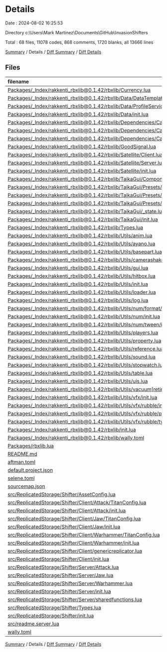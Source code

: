 # Details

Date : 2024-08-02 16:25:53

Directory c:\\Users\\Mark Martinez\\Documents\\GitHub\\InvasionShifters

Total : 68 files,  11078 codes, 868 comments, 1720 blanks, all 13666 lines

[Summary](results.md) / Details / [Diff Summary](diff.md) / [Diff Details](diff-details.md)

## Files
| filename | language | code | comment | blank | total |
| :--- | :--- | ---: | ---: | ---: | ---: |
| [Packages/_Index/rakkenti_rbxlib@0.1.42/rbxlib/Currency.lua](/Packages/_Index/rakkenti_rbxlib@0.1.42/rbxlib/Currency.lua) | Luau | 35 | 8 | 19 | 62 |
| [Packages/_Index/rakkenti_rbxlib@0.1.42/rbxlib/Data/DataTemplate.lua](/Packages/_Index/rakkenti_rbxlib@0.1.42/rbxlib/Data/DataTemplate.lua) | Luau | 92 | 25 | 15 | 132 |
| [Packages/_Index/rakkenti_rbxlib@0.1.42/rbxlib/Data/ProfileService.lua](/Packages/_Index/rakkenti_rbxlib@0.1.42/rbxlib/Data/ProfileService.lua) | Luau | 1,979 | 178 | 302 | 2,459 |
| [Packages/_Index/rakkenti_rbxlib@0.1.42/rbxlib/Data/init.lua](/Packages/_Index/rakkenti_rbxlib@0.1.42/rbxlib/Data/init.lua) | Luau | 170 | 25 | 61 | 256 |
| [Packages/_Index/rakkenti_rbxlib@0.1.42/rbxlib/Dependencies/CameraShaker/CameraShakeInstance.lua](/Packages/_Index/rakkenti_rbxlib@0.1.42/rbxlib/Dependencies/CameraShaker/CameraShakeInstance.lua) | Luau | 113 | 5 | 30 | 148 |
| [Packages/_Index/rakkenti_rbxlib@0.1.42/rbxlib/Dependencies/CameraShaker/CameraShakePresets.lua](/Packages/_Index/rakkenti_rbxlib@0.1.42/rbxlib/Dependencies/CameraShaker/CameraShakePresets.lua) | Luau | 61 | 19 | 14 | 94 |
| [Packages/_Index/rakkenti_rbxlib@0.1.42/rbxlib/Dependencies/CameraShaker/init.lua](/Packages/_Index/rakkenti_rbxlib@0.1.42/rbxlib/Dependencies/CameraShaker/init.lua) | Luau | 140 | 12 | 46 | 198 |
| [Packages/_Index/rakkenti_rbxlib@0.1.42/rbxlib/GoodSignal.lua](/Packages/_Index/rakkenti_rbxlib@0.1.42/rbxlib/GoodSignal.lua) | Luau | 105 | 58 | 18 | 181 |
| [Packages/_Index/rakkenti_rbxlib@0.1.42/rbxlib/Satellite/Client.lua](/Packages/_Index/rakkenti_rbxlib@0.1.42/rbxlib/Satellite/Client.lua) | Luau | 69 | 7 | 25 | 101 |
| [Packages/_Index/rakkenti_rbxlib@0.1.42/rbxlib/Satellite/Server.lua](/Packages/_Index/rakkenti_rbxlib@0.1.42/rbxlib/Satellite/Server.lua) | Luau | 84 | 7 | 29 | 120 |
| [Packages/_Index/rakkenti_rbxlib@0.1.42/rbxlib/Satellite/init.lua](/Packages/_Index/rakkenti_rbxlib@0.1.42/rbxlib/Satellite/init.lua) | Luau | 22 | 3 | 11 | 36 |
| [Packages/_Index/rakkenti_rbxlib@0.1.42/rbxlib/TaikaGui/Components/init.lua](/Packages/_Index/rakkenti_rbxlib@0.1.42/rbxlib/TaikaGui/Components/init.lua) | Luau | 0 | 0 | 1 | 1 |
| [Packages/_Index/rakkenti_rbxlib@0.1.42/rbxlib/TaikaGui/Presets/Minima.lua](/Packages/_Index/rakkenti_rbxlib@0.1.42/rbxlib/TaikaGui/Presets/Minima.lua) | Luau | 119 | 0 | 35 | 154 |
| [Packages/_Index/rakkenti_rbxlib@0.1.42/rbxlib/TaikaGui/Presets/Taika.lua](/Packages/_Index/rakkenti_rbxlib@0.1.42/rbxlib/TaikaGui/Presets/Taika.lua) | Luau | 84 | 0 | 26 | 110 |
| [Packages/_Index/rakkenti_rbxlib@0.1.42/rbxlib/TaikaGui/Presets/init.lua](/Packages/_Index/rakkenti_rbxlib@0.1.42/rbxlib/TaikaGui/Presets/init.lua) | Luau | 4 | 0 | 2 | 6 |
| [Packages/_Index/rakkenti_rbxlib@0.1.42/rbxlib/TaikaGui/_state.lua](/Packages/_Index/rakkenti_rbxlib@0.1.42/rbxlib/TaikaGui/_state.lua) | Luau | 21 | 5 | 10 | 36 |
| [Packages/_Index/rakkenti_rbxlib@0.1.42/rbxlib/TaikaGui/init.lua](/Packages/_Index/rakkenti_rbxlib@0.1.42/rbxlib/TaikaGui/init.lua) | Luau | 1,162 | 96 | 236 | 1,494 |
| [Packages/_Index/rakkenti_rbxlib@0.1.42/rbxlib/Types.lua](/Packages/_Index/rakkenti_rbxlib@0.1.42/rbxlib/Types.lua) | Luau | 3 | 0 | 1 | 4 |
| [Packages/_Index/rakkenti_rbxlib@0.1.42/rbxlib/Utils/anim.lua](/Packages/_Index/rakkenti_rbxlib@0.1.42/rbxlib/Utils/anim.lua) | Luau | 10 | 2 | 6 | 18 |
| [Packages/_Index/rakkenti_rbxlib@0.1.42/rbxlib/Utils/ayano.lua](/Packages/_Index/rakkenti_rbxlib@0.1.42/rbxlib/Utils/ayano.lua) | Luau | 184 | 9 | 23 | 216 |
| [Packages/_Index/rakkenti_rbxlib@0.1.42/rbxlib/Utils/basepart.lua](/Packages/_Index/rakkenti_rbxlib@0.1.42/rbxlib/Utils/basepart.lua) | Luau | 53 | 3 | 11 | 67 |
| [Packages/_Index/rakkenti_rbxlib@0.1.42/rbxlib/Utils/camerashake.lua](/Packages/_Index/rakkenti_rbxlib@0.1.42/rbxlib/Utils/camerashake.lua) | Luau | 52 | 10 | 18 | 80 |
| [Packages/_Index/rakkenti_rbxlib@0.1.42/rbxlib/Utils/gui.lua](/Packages/_Index/rakkenti_rbxlib@0.1.42/rbxlib/Utils/gui.lua) | Luau | 14 | 3 | 9 | 26 |
| [Packages/_Index/rakkenti_rbxlib@0.1.42/rbxlib/Utils/hitbox.lua](/Packages/_Index/rakkenti_rbxlib@0.1.42/rbxlib/Utils/hitbox.lua) | Luau | 154 | 8 | 25 | 187 |
| [Packages/_Index/rakkenti_rbxlib@0.1.42/rbxlib/Utils/init.lua](/Packages/_Index/rakkenti_rbxlib@0.1.42/rbxlib/Utils/init.lua) | Luau | 18 | 1 | 1 | 20 |
| [Packages/_Index/rakkenti_rbxlib@0.1.42/rbxlib/Utils/loader.lua](/Packages/_Index/rakkenti_rbxlib@0.1.42/rbxlib/Utils/loader.lua) | Luau | 32 | 4 | 13 | 49 |
| [Packages/_Index/rakkenti_rbxlib@0.1.42/rbxlib/Utils/log.lua](/Packages/_Index/rakkenti_rbxlib@0.1.42/rbxlib/Utils/log.lua) | Luau | 109 | 3 | 27 | 139 |
| [Packages/_Index/rakkenti_rbxlib@0.1.42/rbxlib/Utils/num/format/init.lua](/Packages/_Index/rakkenti_rbxlib@0.1.42/rbxlib/Utils/num/format/init.lua) | Luau | 42 | 2 | 16 | 60 |
| [Packages/_Index/rakkenti_rbxlib@0.1.42/rbxlib/Utils/num/init.lua](/Packages/_Index/rakkenti_rbxlib@0.1.42/rbxlib/Utils/num/init.lua) | Luau | 7 | 1 | 4 | 12 |
| [Packages/_Index/rakkenti_rbxlib@0.1.42/rbxlib/Utils/num/tween/init.lua](/Packages/_Index/rakkenti_rbxlib@0.1.42/rbxlib/Utils/num/tween/init.lua) | Luau | 42 | 4 | 20 | 66 |
| [Packages/_Index/rakkenti_rbxlib@0.1.42/rbxlib/Utils/players.lua](/Packages/_Index/rakkenti_rbxlib@0.1.42/rbxlib/Utils/players.lua) | Luau | 30 | 3 | 15 | 48 |
| [Packages/_Index/rakkenti_rbxlib@0.1.42/rbxlib/Utils/property.lua](/Packages/_Index/rakkenti_rbxlib@0.1.42/rbxlib/Utils/property.lua) | Luau | 54 | 4 | 9 | 67 |
| [Packages/_Index/rakkenti_rbxlib@0.1.42/rbxlib/Utils/reference.lua](/Packages/_Index/rakkenti_rbxlib@0.1.42/rbxlib/Utils/reference.lua) | Luau | 34 | 2 | 8 | 44 |
| [Packages/_Index/rakkenti_rbxlib@0.1.42/rbxlib/Utils/sound.lua](/Packages/_Index/rakkenti_rbxlib@0.1.42/rbxlib/Utils/sound.lua) | Luau | 20 | 3 | 8 | 31 |
| [Packages/_Index/rakkenti_rbxlib@0.1.42/rbxlib/Utils/stopwatch.lua](/Packages/_Index/rakkenti_rbxlib@0.1.42/rbxlib/Utils/stopwatch.lua) | Luau | 12 | 1 | 7 | 20 |
| [Packages/_Index/rakkenti_rbxlib@0.1.42/rbxlib/Utils/table.lua](/Packages/_Index/rakkenti_rbxlib@0.1.42/rbxlib/Utils/table.lua) | Luau | 50 | 3 | 18 | 71 |
| [Packages/_Index/rakkenti_rbxlib@0.1.42/rbxlib/Utils/uis.lua](/Packages/_Index/rakkenti_rbxlib@0.1.42/rbxlib/Utils/uis.lua) | Luau | 18 | 4 | 7 | 29 |
| [Packages/_Index/rakkenti_rbxlib@0.1.42/rbxlib/Utils/vacuum[retired].lua](/Packages/_Index/rakkenti_rbxlib@0.1.42/rbxlib/Utils/vacuum%5Bretired%5D.lua) | Luau | 52 | 8 | 26 | 86 |
| [Packages/_Index/rakkenti_rbxlib@0.1.42/rbxlib/Utils/vfx/init.lua](/Packages/_Index/rakkenti_rbxlib@0.1.42/rbxlib/Utils/vfx/init.lua) | Luau | 127 | 5 | 17 | 149 |
| [Packages/_Index/rakkenti_rbxlib@0.1.42/rbxlib/Utils/vfx/rubble/init.lua](/Packages/_Index/rakkenti_rbxlib@0.1.42/rbxlib/Utils/vfx/rubble/init.lua) | Luau | 156 | 19 | 18 | 193 |
| [Packages/_Index/rakkenti_rbxlib@0.1.42/rbxlib/Utils/vfx/rubble/presets.lua](/Packages/_Index/rakkenti_rbxlib@0.1.42/rbxlib/Utils/vfx/rubble/presets.lua) | Luau | 78 | 5 | 5 | 88 |
| [Packages/_Index/rakkenti_rbxlib@0.1.42/rbxlib/Utils/vfx/rubble/types.lua](/Packages/_Index/rakkenti_rbxlib@0.1.42/rbxlib/Utils/vfx/rubble/types.lua) | Luau | 24 | 1 | 4 | 29 |
| [Packages/_Index/rakkenti_rbxlib@0.1.42/rbxlib/init.lua](/Packages/_Index/rakkenti_rbxlib@0.1.42/rbxlib/init.lua) | Luau | 16 | 1 | 7 | 24 |
| [Packages/_Index/rakkenti_rbxlib@0.1.42/rbxlib/wally.toml](/Packages/_Index/rakkenti_rbxlib@0.1.42/rbxlib/wally.toml) | TOML | 7 | 0 | 0 | 7 |
| [Packages/rbxlib.lua](/Packages/rbxlib.lua) | Luau | 1 | 0 | 1 | 2 |
| [README.md](/README.md) | Markdown | 5 | 0 | 2 | 7 |
| [aftman.toml](/aftman.toml) | TOML | 4 | 3 | 1 | 8 |
| [default.project.json](/default.project.json) | JSON | 50 | 0 | 8 | 58 |
| [selene.toml](/selene.toml) | TOML | 1 | 0 | 0 | 1 |
| [sourcemap.json](/sourcemap.json) | JSON | 1 | 0 | 0 | 1 |
| [src/ReplicatedStorage/Shifter/AssetConfig.lua](/src/ReplicatedStorage/Shifter/AssetConfig.lua) | Luau | 7 | 3 | 5 | 15 |
| [src/ReplicatedStorage/Shifter/Client/Attack/TitanConfig.lua](/src/ReplicatedStorage/Shifter/Client/Attack/TitanConfig.lua) | Luau | 156 | 2 | 7 | 165 |
| [src/ReplicatedStorage/Shifter/Client/Attack/init.lua](/src/ReplicatedStorage/Shifter/Client/Attack/init.lua) | Luau | 1,167 | 67 | 89 | 1,323 |
| [src/ReplicatedStorage/Shifter/Client/Jaw/TitanConfig.lua](/src/ReplicatedStorage/Shifter/Client/Jaw/TitanConfig.lua) | Luau | 146 | 2 | 8 | 156 |
| [src/ReplicatedStorage/Shifter/Client/Jaw/init.lua](/src/ReplicatedStorage/Shifter/Client/Jaw/init.lua) | Luau | 1,343 | 62 | 104 | 1,509 |
| [src/ReplicatedStorage/Shifter/Client/Warhammer/TitanConfig.lua](/src/ReplicatedStorage/Shifter/Client/Warhammer/TitanConfig.lua) | Luau | 153 | 2 | 7 | 162 |
| [src/ReplicatedStorage/Shifter/Client/Warhammer/init.lua](/src/ReplicatedStorage/Shifter/Client/Warhammer/init.lua) | Luau | 953 | 59 | 83 | 1,095 |
| [src/ReplicatedStorage/Shifter/Client/genericreplicator.lua](/src/ReplicatedStorage/Shifter/Client/genericreplicator.lua) | Luau | 26 | 9 | 13 | 48 |
| [src/ReplicatedStorage/Shifter/Client/init.lua](/src/ReplicatedStorage/Shifter/Client/init.lua) | Luau | 59 | 7 | 12 | 78 |
| [src/ReplicatedStorage/Shifter/Server/Attack.lua](/src/ReplicatedStorage/Shifter/Server/Attack.lua) | Luau | 271 | 17 | 34 | 322 |
| [src/ReplicatedStorage/Shifter/Server/Jaw.lua](/src/ReplicatedStorage/Shifter/Server/Jaw.lua) | Luau | 350 | 17 | 43 | 410 |
| [src/ReplicatedStorage/Shifter/Server/Warhammer.lua](/src/ReplicatedStorage/Shifter/Server/Warhammer.lua) | Luau | 278 | 18 | 35 | 331 |
| [src/ReplicatedStorage/Shifter/Server/init.lua](/src/ReplicatedStorage/Shifter/Server/init.lua) | Luau | 10 | 3 | 6 | 19 |
| [src/ReplicatedStorage/Shifter/Server/sharedfunctions.lua](/src/ReplicatedStorage/Shifter/Server/sharedfunctions.lua) | Luau | 52 | 9 | 14 | 75 |
| [src/ReplicatedStorage/Shifter/Types.lua](/src/ReplicatedStorage/Shifter/Types.lua) | Luau | 56 | 0 | 4 | 60 |
| [src/ReplicatedStorage/Shifter/init.lua](/src/ReplicatedStorage/Shifter/init.lua) | Luau | 324 | 23 | 39 | 386 |
| [src/readme.server.lua](/src/readme.server.lua) | Luau | 0 | 8 | 1 | 9 |
| [wally.toml](/wally.toml) | TOML | 7 | 0 | 1 | 8 |

[Summary](results.md) / Details / [Diff Summary](diff.md) / [Diff Details](diff-details.md)